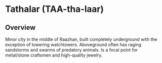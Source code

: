 # Tathalar (TAA-tha-laar)
## Overview
Minor city in the middle of Raazhan, built completely underground with the exception of towering watchtowers. Aboveground often has raging sandstorms and swarms of predatory animals. Is a focal point for metal/stone craftsmen and high-quality jewelry.